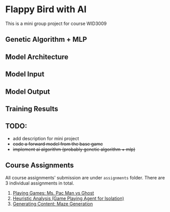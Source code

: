 # Flappy Bird with AI
This is a mini group project for course WID3009

## Genetic Algorithm + MLP

## Model Architecture

## Model Input

## Model Output

## Training Results

## TODO: 
* add description for mini project
* ~~code a forward model from the base game~~
* ~~implement ai algorithm (probably genetic algorithm + mlp)~~

## Course Assignments
All course assignments' submission are under `assignments` folder. 
There are 3 individual assignments in total.
1. [Playing Games: Ms. Pac Man vs Ghost](assignments/assignment_1)
2. [Heuristic Analysis (Game Playing Agent for Isolation)](assignments/assignment_2)
3. [Generating Content: Maze Generation](assignments/assignment_3)
